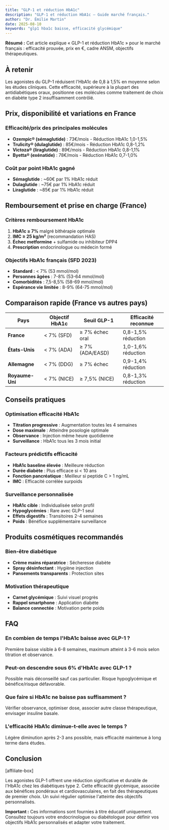 ```yaml
---
title: "GLP-1 et réduction HbA1c"
description: "GLP-1 et réduction HbA1c — Guide marché français."
author: "Dr. Émilie Martin"
date: 2025-08-10
keywords: "glp1 hba1c baisse, efficacité glycémique"
---
```


**Résumé :** Cet article explique « GLP-1 et réduction HbA1c » pour le marché français : efficacité prouvée, prix en €, cadre ANSM, objectifs thérapeutiques.

## À retenir

Les agonistes du GLP-1 réduisent l'HbA1c de 0,8 à 1,5% en moyenne selon les études cliniques. Cette efficacité, supérieure à la plupart des antidiabétiques oraux, positionne ces molécules comme traitement de choix en diabète type 2 insuffisamment contrôlé.

## Prix, disponibilité et variations en France

### Efficacité/prix des principales molécules
- **Ozempic® (sémaglutide)** : 73€/mois - Réduction HbA1c 1,0-1,5%
- **Trulicity® (dulaglutide)** : 85€/mois - Réduction HbA1c 0,8-1,2%
- **Victoza® (liraglutide)** : 89€/mois - Réduction HbA1c 0,8-1,1%
- **Byetta® (exénatide)** : 78€/mois - Réduction HbA1c 0,7-1,0%

### Coût par point HbA1c gagné
- **Sémaglutide** : ~60€ par 1% HbA1c réduit
- **Dulaglutide** : ~75€ par 1% HbA1c réduit
- **Liraglutide** : ~85€ par 1% HbA1c réduit

## Remboursement et prise en charge (France)

### Critères remboursement HbA1c
1. **HbA1c ≥ 7%** malgré bithérapie optimale
2. **IMC ≥ 25 kg/m²** (recommandation HAS)
3. **Échec metformine** + sulfamide ou inhibiteur DPP4
4. **Prescription** endocrinologue ou médecin formé

### Objectifs HbA1c français (SFD 2023)
- **Standard** : < 7% (53 mmol/mol)
- **Personnes âgées** : 7-8% (53-64 mmol/mol)
- **Comorbidités** : 7,5-8,5% (58-69 mmol/mol)
- **Espérance vie limitée** : 8-9% (64-75 mmol/mol)

## Comparaison rapide (France vs autres pays)

| Pays | Objectif HbA1c | Seuil GLP-1 | Efficacité reconnue |
|------|----------------|-------------|---------------------|
| **France** | < 7% (SFD) | ≥ 7% échec oral | 0,8-1,5% réduction |
| **États-Unis** | < 7% (ADA) | ≥ 7% (ADA/EASD) | 1,0-1,6% réduction |
| **Allemagne** | < 7% (DDG) | ≥ 7% échec | 0,9-1,4% réduction |
| **Royaume-Uni** | < 7% (NICE) | ≥ 7,5% (NICE) | 0,8-1,3% réduction |

## Conseils pratiques

### Optimisation efficacité HbA1c
- **Titration progressive** : Augmentation toutes les 4 semaines
- **Dose maximale** : Atteindre posologie optimale
- **Observance** : Injection même heure quotidienne
- **Surveillance** : HbA1c tous les 3 mois initial

### Facteurs prédictifs efficacité
- **HbA1c baseline élevée** : Meilleure réduction
- **Durée diabète** : Plus efficace si < 10 ans
- **Fonction pancréatique** : Meilleur si peptide C > 1 ng/mL
- **IMC** : Efficacité corrélée surpoids

### Surveillance personnalisée
- **HbA1c cible** : Individualisée selon profil
- **Hypoglycémies** : Rare avec GLP-1 seul
- **Effets digestifs** : Transitoires 2-4 semaines
- **Poids** : Bénéfice supplémentaire surveillance

## Produits cosmétiques recommandés

### Bien-être diabétique
- **Crème mains réparatrice** : Sécheresse diabète
- **Spray désinfectant** : Hygiène injection
- **Pansements transparents** : Protection sites

### Motivation thérapeutique
- **Carnet glycémique** : Suivi visuel progrès
- **Rappel smartphone** : Application diabète
- **Balance connectée** : Motivation perte poids

## FAQ

### En combien de temps l'HbA1c baisse avec GLP-1 ?
Première baisse visible à 6-8 semaines, maximum atteint à 3-6 mois selon titration et observance.

### Peut-on descendre sous 6% d'HbA1c avec GLP-1 ?
Possible mais déconseillé sauf cas particulier. Risque hypoglycémique et bénéfice/risque défavorable.

### Que faire si HbA1c ne baisse pas suffisamment ?
Vérifier observance, optimiser dose, associer autre classe thérapeutique, envisager insuline basale.

### L'efficacité HbA1c diminue-t-elle avec le temps ?
Légère diminution après 2-3 ans possible, mais efficacité maintenue à long terme dans études.

## Conclusion

[affiliate-box]

Les agonistes GLP-1 offrent une réduction significative et durable de l'HbA1c chez les diabétiques type 2. Cette efficacité glycémique, associée aux bénéfices pondéraux et cardiovasculaires, en fait des thérapeutiques de premier choix. Un suivi régulier optimise l'atteinte des objectifs personnalisés.

**Important :** Ces informations sont fournies à titre éducatif uniquement. Consultez toujours votre endocrinologue ou diabétologue pour définir vos objectifs HbA1c personnalisés et adapter votre traitement.
